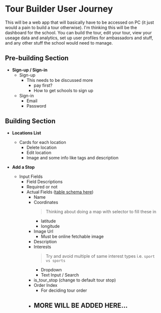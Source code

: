 # Tour Builder User Journey

This will be a web app that will basically have to be accessed on PC (it just would a pain to build a tour otherwise). I'm thinking this will be the dashboard for the school. You can build the tour, edit your tour, view your useage data and analytics, set up user profiles for ambassadors and stuff, and any other stuff the school would need to manage. 


## Pre-building Section

- **Sign-up / Sign-in**
    - Sign-up
        - This needs to be discussed more 
            - pay first?
            - How to get schools to sign up
    - Sign-in
        - Email
        - Password


## Building Section

- **Locations List**
    - Cards for each location
        - Delete location
        - Edit location
        - Image and some info like tags and description

- **Add a Stop**
    - Input Fields
        - Field Descriptions
        - Required or not
        - Actual Fields ([table schema here](../supabase_table_schemas.md))
            - Name
            - Coordinates
                > Thinking about doing a map with selector to fill these in 
                - latitude
                - longitude
            - Image Url
                - Must be online fetchable image
            - Description
            - Interests
                > Try and avoid multiple of same interest types i.e. `sport vs sports`
                - Dropdown
                - Text Input / Search
            - is_tour_stop (change to default tour stop)
            - Order Index
                - For deciding tour order
            - **MORE WILL BE ADDED HERE...**
                - 

        